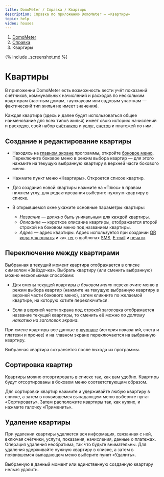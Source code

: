 ```yaml
---
title: DomoMeter / Справка / Квартиры
description: Справка по приложению DomoMeter — «Квартиры»
topic: help
video: houses
---
```


<div class="row">
<ol class="breadcrumb pull-right">
  <li><a href="/">DomoMeter</a></li>
  <li><a href="/help">Справка</a></li>
  <li class="active">Квартиры</li>
</ol>
</div>

<script type="text/javascript">
	var screenshots = [
	  '/assets/img/screens/houses.png', 
	  '/assets/img/screens/house-properties.png'
	];
</script>
{% include _screenshot.md %}

<div class="instruction" markdown="1">

# Квартиры

В приложении DomoMeter есть возможность вести учёт показаний счётчиков, коммунальных начислений и расходов по нескольким квартирам 
(частным домам, таунхаусам или садовым участкам — фактический тип жилья не имеет значения).  

Каждая квартира (здесь и далее будет использоваться общее наименование для всех типов жилья) имеет свою историю начислений и расходов, свой набор [счётчиков](/help/counters) и [услуг](/help/services), [счетов](/help/bills) и платежей по ним.

## Создание и редактирование квартиры

* Находясь на [главном экране](/help/mainscreen) программы, откройте [боковое меню](/help/mainscreen#drawer). 
Переключите боковое меню в режим выбора квартир — для этого нажмите на текущую выбранную квартиру в верхней части бокового меню.

* Нажмите пункт меню «Квартиры». Откроется список квартир. 
 
* Для создания новой квартиры нажмите на «Плюс» в правом нижнем углу, для редактирования выберите нужную квартиру в списке. 
 
* В открывшемся окне укажите основные параметры квартиры:

  * *Название* — должно быть уникальным для каждой квартиры. 
  * *Описание* — короткое описание квартиры, отображается второй строкой на боковом меню под названием квартиры. 
  * *Адрес* — адрес квартиры. Адрес используется при создании [QR кода для оплаты](/help/qrcode) и как [тег](/help/tags) в шаблонах [SMS](/help/sms-templates), [E-mail](/help/email-templates) и [печати](/help/printing-templates).
  
## Переключение между квартирами

Выбранная в текущий момент квартира отображается в списке символом «Звёздочка».
Выбрать квартиру (или сменить выбранную) можно несколькими способами:
 
* Для смены текущей квартиры *в боковом меню* переключите меню в режим выбора квартир (нажмите на текущую выбранную квартиру в верхней части бокового меню), 
затем кликните по желаемой квартире, на которую хотите переключиться.

* Если в верхней части экрана под строкой заголовка отображается название текущей квартиры, то сменить её можно *по долгому нажатию на заголовок экрана*.

При смене квартиры все данные в [журнале](/help/journal) (история показаний, счета и платежи и прочее) и на главном экране переключаются на выбранную квартиру.

Выбранная квартира сохраняется после выхода из программы.
  
## Сортировка квартир
  
Квартиры можно отсортировать в списке так, как вам удобно. Квартиры будут отсортированы в боковом меню соответствующим образом.  

Для сортировки квартир нажмите и удерживайте любую квартиру в списке, а затем в появившемся выпадающем меню выберите пункт «Сортировать».
Затем расположите квартиры так, как нужно, и нажмите галочку «Применить».
  
## Удаление квартиры  
  
При удалении квартиры удаляется вся информация, связанная с ней, включая счётчики, услуги, показания, начисления, данные о платежах.
Операция удаления необратима, так что будьте внимательны.
Для удаления удерживайте нужную квартиру в списке, а затем в появившемся выпадающем меню выберите пункт «Удалить».
 
Выбранную в данный момент или единственную созданную квартиру нельзя удалить.
</div>